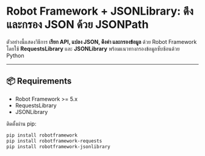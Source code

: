 # Robot Framework + JSONLibrary: ดึงและกรอง JSON ด้วย JSONPath

ตัวอย่างนี้แสดงวิธีการ **เรียก API, แปลง JSON, ดึงค่า และกรองข้อมูล** ด้วย Robot Framework โดยใช้ **RequestsLibrary** และ **JSONLibrary** พร้อมแนวทางกรองข้อมูลซับซ้อนด้วย Python

---

## 📦 Requirements

- Robot Framework >= 5.x  
- RequestsLibrary  
- JSONLibrary  

ติดตั้งผ่าน pip:

```bash
pip install robotframework
pip install robotframework-requests
pip install robotframework-jsonlibrary
